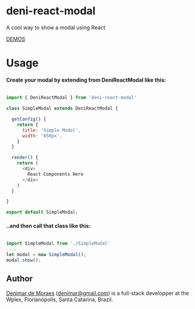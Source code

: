 # deni-react-modal
A cool way to show a modal using React

[DEMOS](https://denimar.github.io/deni-react-modal/)


# Usage

#### Create your modal by extending from DeniReactModal like this:
```javascript

import { DeniReactModal } from 'deni-react-modal'

class SimpleModal extends DeniReactModal {

  getConfig() {
    return {
      title: 'Simple Modal',
      width: '650px',
    }
  }

  render() {
    return (
      <div>
        React Components Here
      </div>
    )
  }

}

export default SimpleModal;

```

#### ..and then call that class like this:

```javascript

import SimpleModal from './SimpleModal'
....
let modal = new SimpleModal();
modal.show();

```

## Author

[Denimar de Moraes](http://github.com/denimar) (denimar@gmail.com) is a full-stack developper at the Wplex, Florianópolis, Santa Catarina, Brazil.
